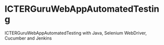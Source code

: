 # ICTERGuruWebAppAutomatedTesting
ICTERGuruWebAppAutomatedTesting with Java, Selenium WebDriver, Cucumber and Jenkins
